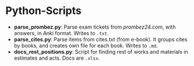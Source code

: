 # Python-Scripts

- **parse_prombez.py**: Parse exam tickets from *prombez24.com*, with answers, in Anki format. Writes to `.txt`.
- **parse_cites.py**: Parse items from cites.txt (from e-book). It groups cites by books, and creates own file for each book. Writes to `.md`.
- **docs_rest_positions.py**: Script for finding rest of works and materials in estimates and acts. Docs are `.xlsx`.
